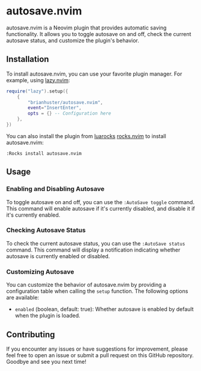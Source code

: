 # autosave.nvim

autosave.nvim is a Neovim plugin that provides automatic saving functionality. It allows you to toggle autosave on and off, check the current autosave status, and customize the plugin's behavior.

## Installation

To install autosave.nvim, you can use your favorite plugin manager. For example, using [lazy.nvim](https://github.com/folke/lazy.nvim):

```lua
require("lazy").setup({
    {
        "brianhuster/autosave.nvim",
        event="InsertEnter",
        opts = {} -- Configuration here
    },
})
```

You can also install the plugin from [luarocks](https://github.com/) [rocks.nvim](https://github.com/nvim-neorocks/rocks.nvim) to install autosave.nvim:

```vim
:Rocks install autosave.nvim
```

## Usage

### Enabling and Disabling Autosave

To toggle autosave on and off, you can use the `:AutoSave toggle` command. This command will enable autosave if it's currently disabled, and disable it if it's currently enabled.

### Checking Autosave Status

To check the current autosave status, you can use the `:AutoSave status` command. This command will display a notification indicating whether autosave is currently enabled or disabled.

### Customizing Autosave

You can customize the behavior of autosave.nvim by providing a configuration table when calling the `setup` function. The following options are available:

- `enabled` (boolean, default: true): Whether autosave is enabled by default when the plugin is loaded.


## Contributing

If you encounter any issues or have suggestions for improvement, please feel free to open an issue or submit a pull request on this GitHub repository. Goodbye and see you next time!


